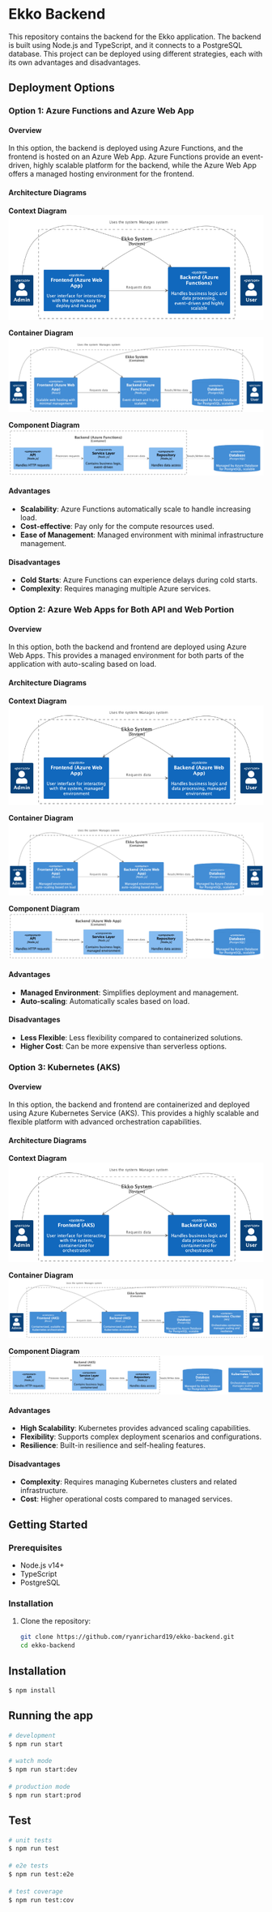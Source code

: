 # Ekko Backend

This repository contains the backend for the Ekko application. The backend is built using Node.js and TypeScript, and it connects to a PostgreSQL database. This project can be deployed using different strategies, each with its own advantages and disadvantages.

## Deployment Options

### Option 1: Azure Functions and Azure Web App

#### Overview
In this option, the backend is deployed using Azure Functions, and the frontend is hosted on an Azure Web App. Azure Functions provide an event-driven, highly scalable platform for the backend, while the Azure Web App offers a managed hosting environment for the frontend.

#### Architecture Diagrams
**Context Diagram**
![Context Diagram](diagrams/option1/context.png)

**Container Diagram**
![Container Diagram](diagrams/option1/container.png)

**Component Diagram**
![Component Diagram](diagrams/option1/component.png)

#### Advantages
- **Scalability**: Azure Functions automatically scale to handle increasing load.
- **Cost-effective**: Pay only for the compute resources used.
- **Ease of Management**: Managed environment with minimal infrastructure management.

#### Disadvantages
- **Cold Starts**: Azure Functions can experience delays during cold starts.
- **Complexity**: Requires managing multiple Azure services.

### Option 2: Azure Web Apps for Both API and Web Portion

#### Overview
In this option, both the backend and frontend are deployed using Azure Web Apps. This provides a managed environment for both parts of the application with auto-scaling based on load.

#### Architecture Diagrams
**Context Diagram**
![Context Diagram](diagrams/option2/context.png)

**Container Diagram**
![Container Diagram](diagrams/option2/container.png)

**Component Diagram**
![Component Diagram](diagrams/option2/component.png)

#### Advantages
- **Managed Environment**: Simplifies deployment and management.
- **Auto-scaling**: Automatically scales based on load.

#### Disadvantages
- **Less Flexible**: Less flexibility compared to containerized solutions.
- **Higher Cost**: Can be more expensive than serverless options.

### Option 3: Kubernetes (AKS)

#### Overview
In this option, the backend and frontend are containerized and deployed using Azure Kubernetes Service (AKS). This provides a highly scalable and flexible platform with advanced orchestration capabilities.

#### Architecture Diagrams
**Context Diagram**
![Context Diagram](diagrams/option3/context.png)

**Container Diagram**
![Container Diagram](diagrams/option3/container.png)

**Component Diagram**
![Component Diagram](diagrams/option3/component.png)

#### Advantages
- **High Scalability**: Kubernetes provides advanced scaling capabilities.
- **Flexibility**: Supports complex deployment scenarios and configurations.
- **Resilience**: Built-in resilience and self-healing features.

#### Disadvantages
- **Complexity**: Requires managing Kubernetes clusters and related infrastructure.
- **Cost**: Higher operational costs compared to managed services.

## Getting Started

### Prerequisites
- Node.js v14+
- TypeScript
- PostgreSQL

### Installation
1. Clone the repository:
   ```bash
   git clone https://github.com/ryanrichard19/ekko-backend.git
   cd ekko-backend


## Installation

```bash
$ npm install
```

## Running the app

```bash
# development
$ npm run start

# watch mode
$ npm run start:dev

# production mode
$ npm run start:prod
```

## Test

```bash
# unit tests
$ npm run test

# e2e tests
$ npm run test:e2e

# test coverage
$ npm run test:cov
```